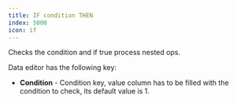 ```yaml
---
title: IF condition THEN
index: 5000
icon: if
---
```


Checks the condition and if true process nested ops.

Data editor has the following key:

- **Condition** - Condition key, value column has to be filled with the condition to check, its default value is 1.


